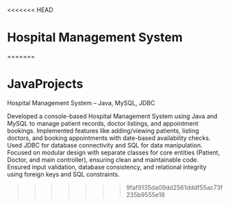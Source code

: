 <<<<<<< HEAD
# Hospital Management System
=======
# JavaProjects

Hospital Management System – Java, MySQL, JDBC

Developed a console-based Hospital Management System using Java and MySQL to manage patient records, doctor listings, and appointment bookings. Implemented features like adding/viewing patients, listing doctors, and booking appointments with date-based availability checks. Used JDBC for database connectivity and SQL for data manipulation. Focused on modular design with separate classes for core entities (Patient, Doctor, and main controller), ensuring clean and maintainable code. Ensured input validation, database consistency, and relational integrity using foreign keys and SQL constraints.
>>>>>>> 9faf9135da09dd2561dddf55ac73f235b9555e18
